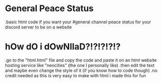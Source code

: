 # General Peace Status
.basic html code if you want your #general channel peace status for your discord server to be on a website
# hOw dO i dOwNlIaD?!?!?!?!?
.go to the "html.html" file and copy the code and paste it on an html website hosting service like "neocities" (the one I personally like)
.then edit the text and maybe even change the style of it (if you know how to code though)
.no credit needed as this is very easy to make with html i made this for fun
